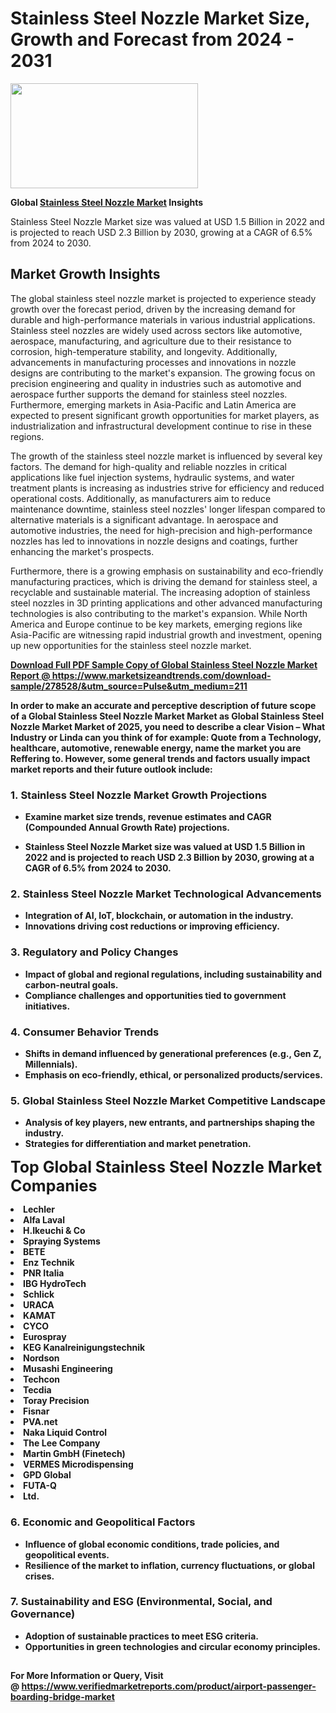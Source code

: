 <H1>Stainless Steel Nozzle Market Size, Growth and Forecast from 2024 - 2031</H1><img class="aligncenter size-medium wp-image-584254" src="https://thirdeyenews.in/wp-content/uploads/2024/09/Global-Market-Research-300x168.jpeg" alt="" width="300" height="168" /><p><strong>Global&nbsp;<a href="https://www.marketsizeandtrends.com/download-sample/278528/&amp;utm_source=Pulse&amp;utm_medium=211">Stainless Steel Nozzle Market</a> Insights</strong></p><p>Stainless Steel Nozzle Market size was valued at USD 1.5 Billion in 2022 and is projected to reach USD 2.3 Billion by 2030, growing at a CAGR of 6.5% from 2024 to 2030.</p><p><h2>Market Growth Insights</h2> <p>The global stainless steel nozzle market is projected to experience steady growth over the forecast period, driven by the increasing demand for durable and high-performance materials in various industrial applications. Stainless steel nozzles are widely used across sectors like automotive, aerospace, manufacturing, and agriculture due to their resistance to corrosion, high-temperature stability, and longevity. Additionally, advancements in manufacturing processes and innovations in nozzle designs are contributing to the market's expansion. The growing focus on precision engineering and quality in industries such as automotive and aerospace further supports the demand for stainless steel nozzles. Furthermore, emerging markets in Asia-Pacific and Latin America are expected to present significant growth opportunities for market players, as industrialization and infrastructural development continue to rise in these regions.</p> <p><strong><a href="#"></a></strong></p> <p>The growth of the stainless steel nozzle market is influenced by several key factors. The demand for high-quality and reliable nozzles in critical applications like fuel injection systems, hydraulic systems, and water treatment plants is increasing as industries strive for efficiency and reduced operational costs. Additionally, as manufacturers aim to reduce maintenance downtime, stainless steel nozzles' longer lifespan compared to alternative materials is a significant advantage. In aerospace and automotive industries, the need for high-precision and high-performance nozzles has led to innovations in nozzle designs and coatings, further enhancing the market's prospects.</p> <p>Furthermore, there is a growing emphasis on sustainability and eco-friendly manufacturing practices, which is driving the demand for stainless steel, a recyclable and sustainable material. The increasing adoption of stainless steel nozzles in 3D printing applications and other advanced manufacturing technologies is also contributing to the market's expansion. While North America and Europe continue to be key markets, emerging regions like Asia-Pacific are witnessing rapid industrial growth and investment, opening up new opportunities for the stainless steel nozzle market.</p> <p><strong><a href="#"></p><p><span class=""><strong>Download Full PDF Sample Copy of Global Stainless Steel Nozzle Market Report</strong> @ <a href="https://www.marketsizeandtrends.com/download-sample/278528/&amp;utm_source=Pulse&amp;utm_medium=211" target="_blank">https://www.marketsizeandtrends.com/download-sample/278528/&amp;utm_source=Pulse&amp;utm_medium=211</a></span></p><p>In order to make an accurate and perceptive description of future scope of a Global&nbsp;Stainless Steel Nozzle Market Market as Global&nbsp;Stainless Steel Nozzle Market Market of 2025, you need to describe a clear Vision &ndash; What Industry or Linda can you think of for example: Quote from a Technology, healthcare, automotive, renewable energy, name the market you are Reffering to. However, some general trends and factors usually impact market reports and their future outlook include:</p><h3>1.&nbsp;<strong>Stainless Steel Nozzle Market Growth Projections</strong></h3><ul><li>Examine market size trends, revenue estimates and CAGR (Compounded Annual Growth Rate) projections.</li><li><p>Stainless Steel Nozzle Market size was valued at USD 1.5 Billion in 2022 and is projected to reach USD 2.3 Billion by 2030, growing at a CAGR of 6.5% from 2024 to 2030.</p></li></ul><h3>2.&nbsp;<strong>Stainless Steel Nozzle Market Technological Advancements</strong></h3><ul><li>Integration of AI, IoT, blockchain, or automation in the industry.</li><li>Innovations driving cost reductions or improving efficiency.</li></ul><h3>3.&nbsp;<strong>Regulatory and Policy Changes</strong></h3><ul><li>Impact of global and regional regulations, including sustainability and carbon-neutral goals.</li><li>Compliance challenges and opportunities tied to government initiatives.</li></ul><h3>4.&nbsp;<strong>Consumer Behavior Trends</strong></h3><ul><li>Shifts in demand influenced by generational preferences (e.g., Gen Z, Millennials).</li><li>Emphasis on eco-friendly, ethical, or personalized products/services.</li></ul><h3>5.&nbsp;<strong>Global Stainless Steel Nozzle Market Competitive Landscape</strong></h3><ul><li>Analysis of key players, new entrants, and partnerships shaping the industry.</li><li>Strategies for differentiation and market penetration.</li></ul><p data-pm-slice="1 1 []"><span style="color: inherit; font-family: inherit; font-size: 25px;">Top Global Stainless Steel Nozzle Market Companies</span></p><div class="" data-test-id=""><p><li>Lechler</li><li> Alfa Laval</li><li> H.Ikeuchi & Co</li><li> Spraying Systems</li><li> BETE</li><li> Enz Technik</li><li> PNR Italia</li><li> IBG HydroTech</li><li> Schlick</li><li> URACA</li><li> KAMAT</li><li> CYCO</li><li> Eurospray</li><li> KEG Kanalreinigungstechnik</li><li> Nordson</li><li> Musashi Engineering</li><li> Techcon</li><li> Tecdia</li><li> Toray Precision</li><li> Fisnar</li><li> PVA.net</li><li> Naka Liquid Control</li><li> The Lee Company</li><li> Martin GmbH (Finetech)</li><li> VERMES Microdispensing</li><li> GPD Global</li><li> FUTA-Q</li><li>Ltd.</li></p></div><h3>6.&nbsp;<strong>Economic and Geopolitical Factors</strong></h3><ul><li>Influence of global economic conditions, trade policies, and geopolitical events.</li><li>Resilience of the market to inflation, currency fluctuations, or global crises.</li></ul><h3>7.&nbsp;<strong>Sustainability and ESG (Environmental, Social, and Governance)</strong></h3><ul><li>Adoption of sustainable practices to meet ESG criteria.</li><li>Opportunities in green technologies and circular economy principles.</li></ul><h2><strong style="font-size: 14px;">For More Information or Query, Visit @&nbsp;</strong><a style="background-color: #ffffff; font-size: 14px;" href="https://www.marketsizeandtrends.com/report/stainless-steel-nozzle-market/" target="_blank">https://www.verifiedmarketreports.com/product/airport-passenger-boarding-bridge-market</a></h2>
